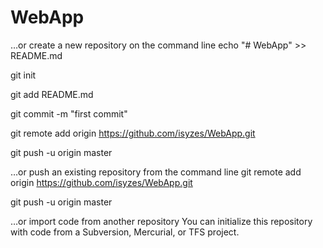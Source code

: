 # WebApp
…or create a new repository on the command line
echo "# WebApp" >> README.md

git init

git add README.md

git commit -m "first commit"

git remote add origin https://github.com/isyzes/WebApp.git

git push -u origin master



…or push an existing repository from the command line
git remote add origin https://github.com/isyzes/WebApp.git

git push -u origin master

…or import code from another repository
You can initialize this repository with code from a Subversion, Mercurial, or TFS project.
